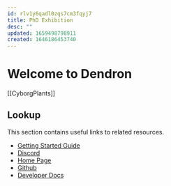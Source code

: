 ```yaml
---
id: rlv1y6qadl0zqs7cm3fqyj7
title: PhD Exhibition
desc: ""
updated: 1659498798911
created: 1646186453740
---
```


# Welcome to Dendron

[[CyborgPlants]]

## Lookup

This section contains useful links to related resources.

- [Getting Started Guide](https://link.dendron.so/6b25)
- [Discord](https://link.dendron.so/6b23)
- [Home Page](https://wiki.dendron.so/)
- [Github](https://link.dendron.so/6b24)
- [Developer Docs](https://docs.dendron.so/)
